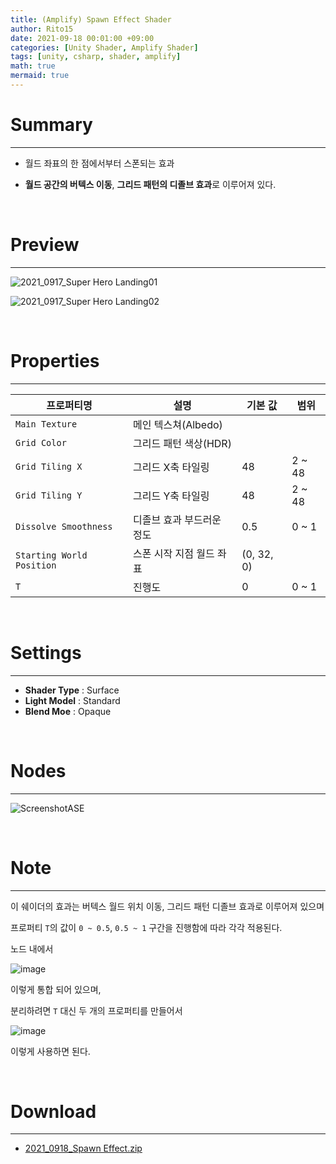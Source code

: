 ```yaml
---
title: (Amplify) Spawn Effect Shader
author: Rito15
date: 2021-09-18 00:01:00 +09:00
categories: [Unity Shader, Amplify Shader]
tags: [unity, csharp, shader, amplify]
math: true
mermaid: true
---
```


# Summary
---

- 월드 좌표의 한 점에서부터 스폰되는 효과

- **월드 공간의 버텍스 이동**, **그리드 패턴의 디졸브 효과**로 이루어져 있다.

<br>



# Preview
---

![2021_0917_Super Hero Landing01](https://user-images.githubusercontent.com/42164422/133798521-26de57b7-afa5-404a-9146-4cd8f37b4052.gif)

![2021_0917_Super Hero Landing02](https://user-images.githubusercontent.com/42164422/133798529-480db209-7b2a-4aed-b529-b4583d72327b.gif)

<br>



# Properties
---

<!--  ===================== 마테리얼 프로퍼티 목록 스샷 or 프로퍼티들 설명 =============  -->

|**프로퍼티명**|**설명**|**기본 값**|**범위**|
|---|---|---|---|
|`Main Texture`|메인 텍스쳐(Albedo)| | |
|`Grid Color`|그리드 패턴 색상(HDR)| | |
|`Grid Tiling X`|그리드 X축 타일링|48|2 ~ 48|
|`Grid Tiling Y`|그리드 Y축 타일링|48|2 ~ 48|
|`Dissolve Smoothness`|디졸브 효과 부드러운 정도|0.5|0 ~ 1|
|`Starting World Position`|스폰 시작 지점 월드 좌표|(0, 32, 0)| |
|`T`|진행도|0|0 ~ 1|


<br>



# Settings
---

- **Shader Type** : Surface
- **Light Model** : Standard
- **Blend Moe** : Opaque

<br>



# Nodes
---
<!--  ============================== 전체 노드 스크린샷 ==============================  -->

![ScreenshotASE](https://user-images.githubusercontent.com/42164422/133798146-41438870-3fd8-4ef0-a5b1-852392937f19.png)

<br>


# Note
---

이 쉐이더의 효과는 버텍스 월드 위치 이동, 그리드 패턴 디졸브 효과로 이루어져 있으며

프로퍼티 `T`의 값이 `0 ~ 0.5`, `0.5 ~ 1` 구간을 진행함에 따라 각각 적용된다.

노드 내에서

![image](https://user-images.githubusercontent.com/42164422/133799448-fc80aa91-0223-45c5-82bb-2027a28b3e56.png)

이렇게 통합 되어 있으며,

분리하려면 `T` 대신 두 개의 프로퍼티를 만들어서

![image](https://user-images.githubusercontent.com/42164422/133799882-846bbd81-de80-4d30-bc5c-a4414de32053.png)

이렇게 사용하면 된다.

<br>

# Download
---

- [2021_0918_Spawn Effect.zip](https://github.com/rito15/Images/files/7186524/2021_0918_Spawn.Effect.zip)

<br>




